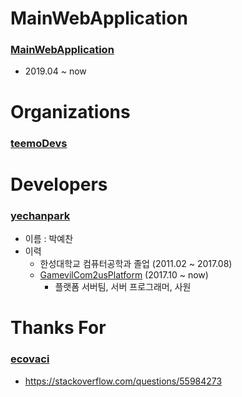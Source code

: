 # MainWebApplication
 ### [MainWebApplication](https://github.com/teemodevs/MainWebApplication)
 - 2019.04 ~ now


# Organizations
 ### [teemoDevs](https://github.com/teemodevs)


# Developers
 ### [yechanpark](https://github.com/yechanpark)
 - 이름 : 박예찬
 - 이력
   - 한성대학교 컴퓨터공학과 졸업 (2011.02 ~ 2017.08)
   - [GamevilCom2usPlatform](https://platform.gamevilcom2us.com/) (2017.10 ~ now)
     - 플랫폼 서버팀, 서버 프로그래머, 사원


# Thanks For
 ### [ecovaci](https://github.com/ecovaci)
   - https://stackoverflow.com/questions/55984273